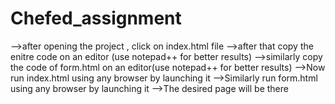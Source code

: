 # Chefed_assignment
 -->after opening the project , click on index.html file
 -->after that copy the enitre code on an editor (use notepad++ for better results)
 -->similarly copy the code of form.html on an editor(use notepad++ for better results)
 -->Now run index.html using any browser by launching it
 -->Similarly run form.html using any browser by launching it
 -->The desired page will be there
